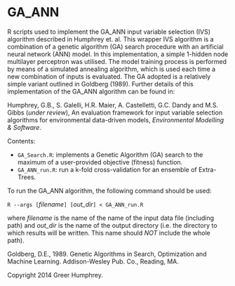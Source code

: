 GA_ANN
======

R scripts used to implement the GA_ANN input variable selection (IVS) algorithm described in Humphrey et. al. This wrapper IVS algorithm is a combination of a genetic algorithm (GA) search procedure with an artificial neural network (ANN) model. In this implementation, a simple 1-hidden node multilayer perceptron was utilised. The model training process is performed by means of a simulated annealing algorithm, which is used each time a new combination of inputs is evaluated. The GA adopted is a relatively simple variant outlined in Goldberg (1989). Further details of this implementation of the GA_ANN algorithm can be found in:

Humphrey, G.B., S. Galelli, H.R. Maier, A. Castelletti, G.C. Dandy and M.S. Gibbs (*under review*), An evaluation framework for input variable selection algorithms for environmental data-driven models, *Environmental Modelling & Software*.

Contents:
* `GA_Search.R`: implements a Genetic Algorithm (GA) search to the maximum of a user-provided objective (fitness) function.
* `GA_ANN_run.R`: run a k-fold cross-validation for an ensemble of Extra-Trees.

To run the GA_ANN algorithm, the following command should be used:

`R --args [`*filename*`] [`*out_dir*`] < GA_ANN_run.R`

where *filename* is the name of the name of the input data file (including path) and *out_dir* is the name of the output directory (i.e. the directory to which results will be written. This name should *NOT* include the whole path).  


Goldberg, D.E., 1989. Genetic Algorithms in Search, Optimization and Machine Learning. Addison-Wesley Pub. Co., Reading, MA.

Copyright 2014 Greer Humphrey.
